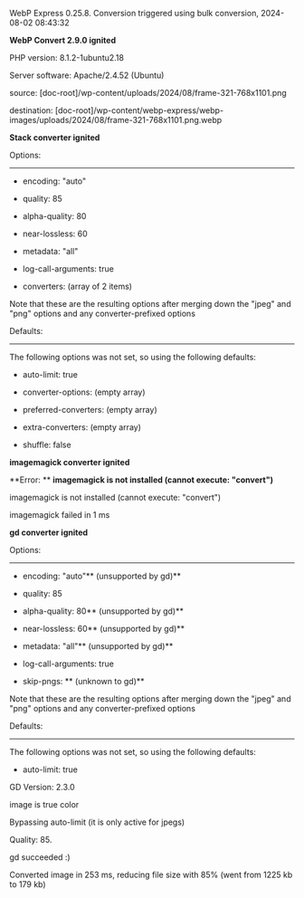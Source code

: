WebP Express 0.25.8. Conversion triggered using bulk conversion, 2024-08-02 08:43:32

**WebP Convert 2.9.0 ignited** 
PHP version: 8.1.2-1ubuntu2.18
Server software: Apache/2.4.52 (Ubuntu)

source: [doc-root]/wp-content/uploads/2024/08/frame-321-768x1101.png
destination: [doc-root]/wp-content/webp-express/webp-images/uploads/2024/08/frame-321-768x1101.png.webp

**Stack converter ignited** 

Options:
------------
- encoding: "auto"
- quality: 85
- alpha-quality: 80
- near-lossless: 60
- metadata: "all"
- log-call-arguments: true
- converters: (array of 2 items)

Note that these are the resulting options after merging down the "jpeg" and "png" options and any converter-prefixed options

Defaults:
------------
The following options was not set, so using the following defaults:
- auto-limit: true
- converter-options: (empty array)
- preferred-converters: (empty array)
- extra-converters: (empty array)
- shuffle: false


**imagemagick converter ignited** 

**Error: ** **imagemagick is not installed (cannot execute: "convert")** 
imagemagick is not installed (cannot execute: "convert")
imagemagick failed in 1 ms

**gd converter ignited** 

Options:
------------
- encoding: "auto"** (unsupported by gd)** 
- quality: 85
- alpha-quality: 80** (unsupported by gd)** 
- near-lossless: 60** (unsupported by gd)** 
- metadata: "all"** (unsupported by gd)** 
- log-call-arguments: true
- skip-pngs: **  (unknown to gd)** 

Note that these are the resulting options after merging down the "jpeg" and "png" options and any converter-prefixed options

Defaults:
------------
The following options was not set, so using the following defaults:
- auto-limit: true

GD Version: 2.3.0
image is true color
Bypassing auto-limit (it is only active for jpegs)
Quality: 85. 
gd succeeded :)

Converted image in 253 ms, reducing file size with 85% (went from 1225 kb to 179 kb)
